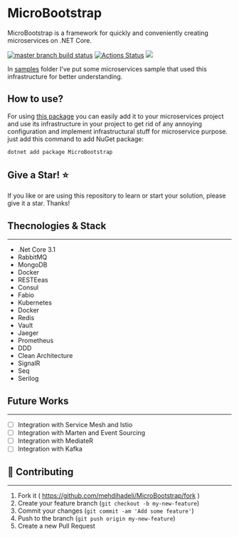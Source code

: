 # MicroBootstrap

MicroBootstrap is a framework for quickly and conveniently creating microservices on .NET Core.


[![master branch build status](https://api.travis-ci.org/mehdihadeli/MicroBootstrap.svg?branch=master)](https://travis-ci.org/mehdihadeli/MicroBootstrap)
[![Actions Status](https://github.com/mehdihadeli/MicroBootstrap/workflows/publish/badge.svg?branch=master)](https://github.com/mehdihadeli/MicroBootstrap/actions)
<a href="https://www.nuget.org/packages/MicroBootstrap/" alt="nuget package"><img src="https://img.shields.io/nuget/vpre/microbootstrap" /></a>

In [samples](https://github.com/mehdihadeli/MicroBootstrap/tree/master/samples) folder I've put some microservices sample that used this infrastructure for better understanding.

## How to use?
For using [this package](https://www.nuget.org/packages/MicroBootstrap/) you can easily add it to your microservices project and use its infrastructure in your project to get rid of any annoying configuration and implement infrastructural stuff for microservice purpose. just add this command to add NuGet package:

``` bash
dotnet add package MicroBootstrap
```

## Give a Star! ⭐️
If you like or are using this repository to learn or start your solution, please give it a star. Thanks!

## Thecnologies & Stack
----------------
* .Net Core 3.1
* RabbitMQ
* MongoDB
* Docker
* RESTEeas
* Consul
* Fabio
* Kubernetes
* Docker
* Redis
* Vault
* Jaeger
* Prometheus
* DDD
* Clean Architecture
* SignalR
* Seq
* Serilog

## Future Works
----------------
-  [ ] Integration with Service Mesh and Istio
-  [ ] Integration with Marten and Event Sourcing
-  [ ] Integration with MediateR
-  [ ] Integration with Kafka

## 🤝 Contributing
----------------
1. Fork it ( https://github.com/mehdihadeli/MicroBootstrap/fork )
2. Create your feature branch (`git checkout -b my-new-feature`)
3. Commit your changes (`git commit -am 'Add some feature'`)
4. Push to the branch (`git push origin my-new-feature`)
5. Create a new Pull Request 

